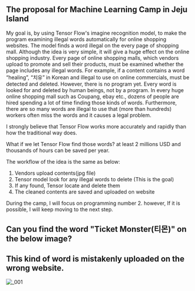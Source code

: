 ## The proposal for Machine Learning Camp in Jeju Island

My goal is, by using Tensor Flow's imagine recognition model, to make the program examining illegal words automatically for online shopping websites.
The model finds a word illegal on the every page of shopping mall.
Although the idea is very simple, it will give a huge effect on the online shopping industry.
Every page of online shopping malls, which vendors upload to promote and sell their products, must be examined whether the page includes any illegal words. For example, if a content contains a word “healing”, “치유” in Korean and illegal to use on online commercials, must be detected and deleted. However, there is no program yet. Every word is looked for and deleted by human beings, not by a program.
In every huge online shopping mall such as Coupang, ebay etc., dozens of people are hired spending a lot of time finding those kinds of words.
Furthermore, there are so many words are illegal to use that (more than hundreds) workers often miss the words and it causes a legal problem.

I strongly believe that Tensor Flow works more accurately and rapidly than how the traditional way does.

What if we let Tensor Flow find those words? at least 2 millions USD and thousands of hours can be saved per year.

The workflow of the idea is the same as below:

1. Vendors upload contents(jpg file)
2. Tensor model look for any illegal words to delete (This is the goal)
3. If any found, Tensor locate and delete them
4. The cleaned contents are saved and uploaded on website

During the camp, I will focus on programming number 2. however, If it is possible, I will keep moving to the next step.


## Can you find the word "Ticket Monster(티몬)" on the below image?
## This kind of word is mistakenly uploaded on the wrong website.

![_001](https://cloud.githubusercontent.com/assets/22289471/25179767/3a718304-2546-11e7-9daf-d50eaa9a948b.png)

